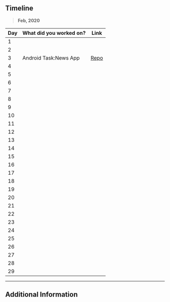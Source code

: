 ## Timeline

> **Feb, 2020**

|Day|What did you worked on?|Link|
|-------|------|--------|
|1|||
|2|||
|3|Android Task:News App|[Repo](https://github.com/arunima8jan/news_app)|
|4|||
|5|||
|6|||
|7|||
|8|||
|9|||
|10|||
|11|||
|12|||
|13|||
|14|||
|15|||
|16|||
|17|||
|18|||
|19|||
|20|||
|21|||
|22|||
|23|||
|24|||
|25|||
|26|||
|27|||
|28|||
|29|||



---

## Additional Information
